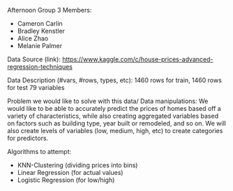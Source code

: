 Afternoon Group 3 Members:
* Cameron Carlin
* Bradley Kenstler
* Alice Zhao
* Melanie Palmer

Data Source (link): https://www.kaggle.com/c/house-prices-advanced-regression-techniques 

Data Description (#vars, #rows, types, etc):
1460 rows for train, 1460 rows for test
79 variables

Problem we would like to solve with this data/ Data manipulations:
We would like to be able to accurately predict the prices of homes based off a variety of characteristics, while also creating aggregated variables based on factors such as building type, year built or remodeled, and so on. We will also create levels of variables (low, medium, high, etc) to create categories for predictors.

Algorithms to attempt:
* KNN-Clustering (dividing prices into bins)
* Linear Regression (for actual values)
* Logistic Regression (for low/high)

